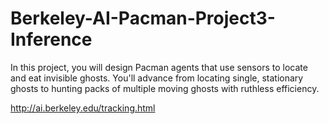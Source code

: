 # Berkeley-AI-Pacman-Project3-Inference
In this project, you will design Pacman agents that use sensors to locate and eat invisible ghosts. You'll advance from locating single, stationary ghosts to hunting packs of multiple moving ghosts with ruthless efficiency.

http://ai.berkeley.edu/tracking.html
